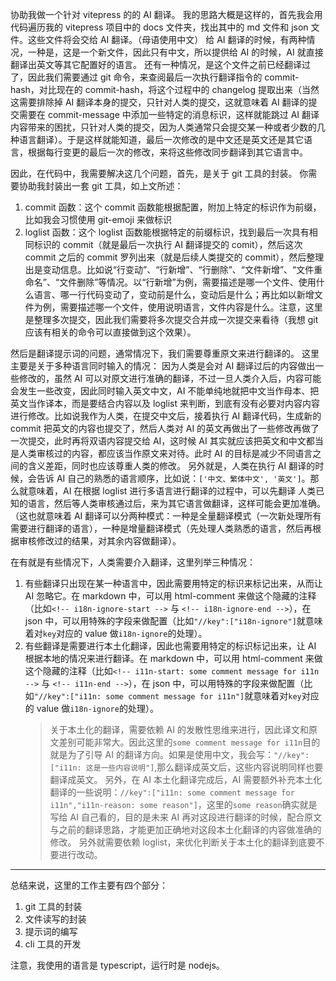 协助我做一个针对 vitepress 的的 AI 翻译。
我的思路大概是这样的，首先我会用代码遍历我的 vitepress 项目中的 docs 文件夹，找出其中的 md 文件和 json 文件。这些文件将会交给 AI 翻译。（母语使用中文）
给 AI 翻译的时候，有两种情况，一种是，这是一个新文件，因此只有中文，所以提供给 AI 的时候，AI 就直接翻译出英文等其它配置好的语言。
还有一种情况，是这个文件之前已经翻译过了，因此我们需要通过 git 命令，来查阅最后一次执行翻译指令的 commit-hash，对比现在的 commit-hash，将这个过程中的 changelog 提取出来（当然这需要排除掉 AI 翻译本身的提交，只针对人类的提交，这就意味着 AI 翻译的提交需要在 commit-message 中添加一些特定的消息标识，这样就能跳过 AI 翻译内容带来的困扰，只针对人类的提交，因为人类通常只会提交某一种或者少数的几种语言翻译）。于是这样就能知道，最后一次修改的是中文还是英文还是其它语言，根据每行变更的最后一次的修改，来将这些修改同步翻译到其它语言中。

因此，在代码中，我需要解决这几个问题，首先，是关于 git 工具的封装。
你需要协助我封装出一套 git 工具，如上文所述：

1. commit 函数：这个 commit 函数能根据配置，附加上特定的标识作为前缀，比如我会习惯使用 git-emoji 来做标识
2. loglist 函数：这个 loglist 函数能根据特定的前缀标识，找到最后一次具有相同标识的 commit（就是最后一次执行 AI 翻译提交的 comit），然后这次 commit 之后的 commit 罗列出来（就是后续人类提交的 commit），然后整理出是变动信息。比如说“行变动”、“行新增”、“行删除”、“文件新增”、“文件重命名”、“文件删除”等情况。以“行新增”为例，需要描述是哪一个文件、使用什么语言、哪一行代码变动了，变动前是什么，变动后是什么；再比如以新增文件为例，需要描述哪一个文件，使用说明语言，文件内容是什么。注意，这里是整理多次提交，因此我们需要将多次提交合并成一次提交来看待（我想 git 应该有相关的命令可以直接做到这个效果）。

然后是翻译提示词的问题，通常情况下，我们需要尊重原文来进行翻译的。
这里主要是关于多种语言同时输入的情况：
因为人类是会对 AI 翻译过后的内容做出一些修改的，虽然 AI 可以对原文进行准确的翻译，不过一旦人类介入后，内容可能会发生一些改变，因此同时输入英文中文，AI 不能单纯地就把中文当作母本、把英文当作译本，而是要结合内容以及 loglist 来判断，到底有没有必要对内容内容进行修改。比如说我作为人类，在提交中文后，接着执行 AI 翻译代码，生成新的 commit 把英文的内容也提交了，然后人类对 AI 的英文再做出了一些修改再做了一次提交，此时再将双语内容提交给 AI，这时候 AI 其实就应该把英文和中文都当是人类审核过的内容，都应该当作原文来对待。此时 AI 的目标是减少不同语言之间的含义差距，同时也应该尊重人类的修改。
另外就是，人类在执行 AI 翻译的时候，会告诉 AI 自己的熟悉的语言顺序，比如说：`['中文、繁体中文', '英文']`。那么就意味着，AI 在根据 loglist 进行多语言进行翻译的过程中，可以先翻译 人类已知的语言，然后等人类审核通过后，来为其它语言做翻译，这样可能会更加准确。（这也就意味着 AI 翻译可以分两种模式：一种是全量翻译模式（一次新处理所有需要进行翻译的语言），一种是增量翻译模式（先处理人类熟悉的语言，然后再根据审核修改过的结果，对其余内容做翻译）。

在有就是有些情况下，人类需要介入翻译，这里列举三种情况：

1. 有些翻译只出现在某一种语言中，因此需要用特定的标识来标记出来，从而让 AI 忽略它。在 markdown 中，可以用 html-comment 来做这个隐藏的注释（比如`<!-- i18n-ignore-start -->` 与 `<!-- i18n-ignore-end -->`），在 json 中，可以用特殊的字段来做配置（比如`"//key":["i18n-ignore"]`就意味着对`key`对应的 value 做`i18n-ignore`的处理）。
1. 有些翻译是需要进行本土化翻译，因此也需要用特定的标识标记出来，让 AI 根据本地的情况来进行翻译。在 markdown 中，可以用 html-comment 来做这个隐藏的注释（比如`<!-- i11n-start: some comment message for i11n -->` 与 `<!-- i11n-end -->`），在 json 中，可以用特殊的字段来做配置（比如`"//key":["i11n: some comment message for i11n"]`就意味着对`key`对应的 value 做`i18n-ignore`的处理）。
   > 关于本土化的翻译，需要依赖 AI 的发散性思维来进行，因此译文和原文差别可能非常大。因此这里的`some comment message for i11n`目的就是为了引导 AI 的翻译方向。如果是使用中文，我会写：`"//key":["i11n: 这是一些内容说明"]`,那么翻译成英文后，这些内容说明同样也要翻译成英文。
   > 另外，在 AI 本土化翻译完成后，AI 需要额外补充本土化翻译的一些说明：`//key":["i11n: some comment message for i11n","i11n-reason: some reason"]`，这里的`some reason`确实就是写给 AI 自己看的，目的是未来 AI 再对这段进行翻译的时候，配合原文与之前的翻译思路，才能更加正确地对这段本土化翻译的内容做准确的修改。
   > 另外就需要依赖 loglist，来优化判断关于本土化的翻译到底要不要进行改动。

---

总结来说，这里的工作主要有四个部分：

1. git 工具的封装
2. 文件读写的封装
3. 提示词的编写
4. cli 工具的开发

注意，我使用的语言是 typescript，运行时是 nodejs。
